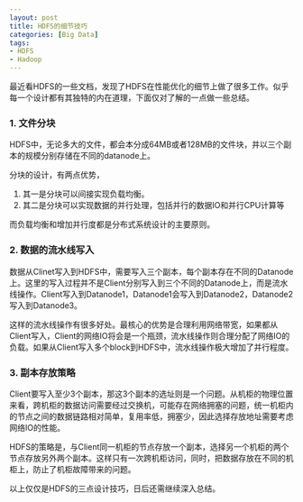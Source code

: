 ```yaml
---
layout: post
title: HDFS的细节技巧
categories: [Big Data]
tags:
- HDFS
- Hadoop
---
```


最近看HDFS的一些文档，发现了HDFS在性能优化的细节上做了很多工作。似乎每一个设计都有其独特的内在道理，下面仅对了解的一点做一些总结。

### 1. 文件分块
HDFS中，无论多大的文件，都会本分成64MB或者128MB的文件块，并以三个副本的规模分别存储在不同的datanode上。

分块的设计，有两点优势，

1. 其一是分块可以间接实现负载均衡。
2. 其二是分块可以实现数据的并行处理，包括并行的数据IO和并行CPU计算等

而负载均衡和增加并行度都是分布式系统设计的主要原则。

### 2. 数据的流水线写入

数据从Clinet写入到HDFS中，需要写入三个副本，每个副本存在不同的Datanode上。这里的写入过程并不是Client分别写入到三个不同的Datanode上，而是流水线操作。Client写入到Datanode1，Datanode1会写入到Datanode2，Datanode2写入到Datanode3。

这样的流水线操作有很多好处。最核心的优势是合理利用网络带宽，如果都从Client写入，Client的网络IO将会是一个瓶颈，流水线操作则合理分配了网络IO的负载。如果从Client写入多个block到HDFS中，流水线操作极大增加了并行程度。

### 3. 副本存放策略

Client要写入至少3个副本，那这3个副本的选址则是一个问题。从机柜的物理位置来看，跨机柜的数据访问需要经过交换机，可能存在网络拥塞的问题，统一机柜内的节点之间的数据链路相对简单，复用率低，拥塞少，因此选择存放地址需要考虑网络IO的性能。

HDFS的策略是，与Client同一机柜的节点存放一个副本，选择另一个机柜的两个节点存放另外两个副本。这样只有一次跨机柜访问，同时，把数据存放在不同的机柜上，防止了机柜故障带来的问题。

以上仅仅是HDFS的三点设计技巧，日后还需继续深入总结。
